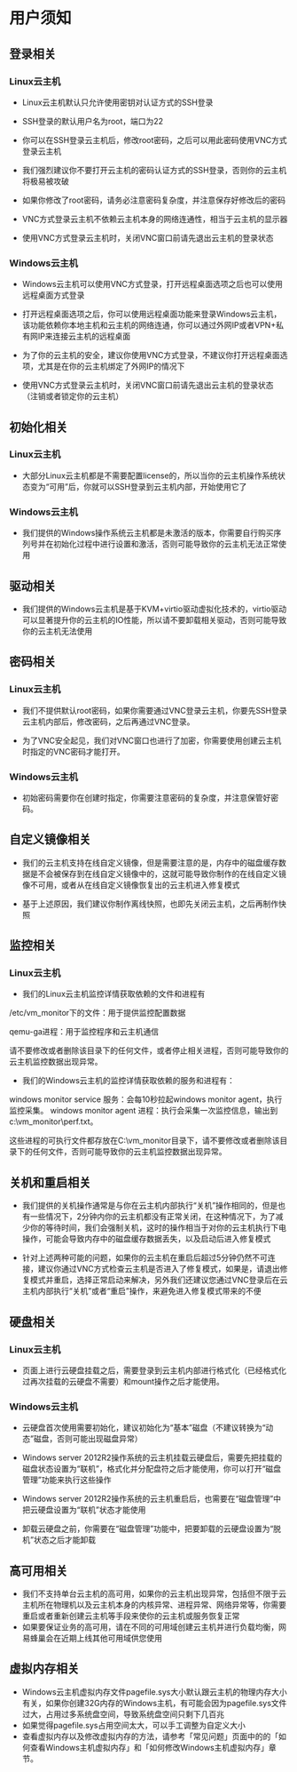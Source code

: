 ﻿# 用户须知

## 登录相关

### Linux云主机

* Linux云主机默认只允许使用密钥对认证方式的SSH登录

* SSH登录的默认用户名为root，端口为22

* 你可以在SSH登录云主机后，修改root密码，之后可以用此密码使用VNC方式登录云主机

* 我们强烈建议你不要打开云主机的密码认证方式的SSH登录，否则你的云主机将极易被攻破

* 如果你修改了root密码，请务必注意密码复杂度，并注意保存好修改后的密码

* VNC方式登录云主机不依赖云主机本身的网络连通性，相当于云主机的显示器

* 使用VNC方式登录云主机时，关闭VNC窗口前请先退出云主机的登录状态

### Windows云主机

* Windows云主机可以使用VNC方式登录，打开远程桌面选项之后也可以使用远程桌面方式登录

* 打开远程桌面选项之后，你可以使用远程桌面功能来登录Windows云主机，该功能依赖你本地主机和云主机的网络连通，你可以通过外网IP或者VPN+私有网IP来连接云主机的远程桌面

* 为了你的云主机的安全，建议你使用VNC方式登录，不建议你打开远程桌面选项，尤其是在你的云主机绑定了外网IP的情况下

* 使用VNC方式登录云主机时，关闭VNC窗口前请先退出云主机的登录状态（注销或者锁定你的云主机）


## 初始化相关

### Linux云主机

* 大部分Linux云主机都是不需要配置license的，所以当你的云主机操作系统状态变为“可用”后，你就可以SSH登录到云主机内部，开始使用它了

### Windows云主机

* 我们提供的Windows操作系统云主机都是未激活的版本，你需要自行购买序列号并在初始化过程中进行设置和激活，否则可能导致你的云主机无法正常使用

## 驱动相关

* 我们提供的Windows云主机是基于KVM+virtio驱动虚拟化技术的，virtio驱动可以显著提升你的云主机的IO性能，所以请不要卸载相关驱动，否则可能导致你的云主机无法使用

## 密码相关

### Linux云主机

* 我们不提供默认root密码，如果你需要通过VNC登录云主机，你要先SSH登录云主机内部后，修改密码，之后再通过VNC登录。

* 为了VNC安全起见，我们对VNC窗口也进行了加密，你需要使用创建云主机时指定的VNC密码才能打开。

### Windows云主机

* 初始密码需要你在创建时指定，你需要注意密码的复杂度，并注意保管好密码。

## 自定义镜像相关

* 我们的云主机支持在线自定义镜像，但是需要注意的是，内存中的磁盘缓存数据是不会被保存到在线自定义镜像中的，这就可能导致你制作的在线自定义镜像不可用，或者从在线自定义镜像恢复出的云主机进入修复模式

* 基于上述原因，我们建议你制作离线快照，也即先关闭云主机，之后再制作快照

## 监控相关

### Linux云主机

* 我们的Linux云主机监控详情获取依赖的文件和进程有

/etc/vm_monitor下的文件：用于提供监控配置数据

qemu-ga进程：用于监控程序和云主机通信

请不要修改或者删除该目录下的任何文件，或者停止相关进程，否则可能导致你的云主机监控数据出现异常。

* 我们的Windows云主机的监控详情获取依赖的服务和进程有：

windows monitor service 服务：会每10秒拉起windows monitor agent，执行监控采集。
windows monitor agent 进程：执行会采集一次监控信息，输出到c:\vm_monitor\perf.txt。

这些进程的可执行文件都存放在C:\vm_monitor目录下，请不要修改或者删除该目录下的任何文件，否则可能导致你的云主机监控数据出现异常。

## 关机和重启相关

* 我们提供的关机操作通常是与你在云主机内部执行“关机”操作相同的，但是也有一些情况下，2分钟内你的云主机都没有正常关闭，在这种情况下，为了减少你的等待时间，我们会强制关机，这时的操作相当于对你的云主机执行下电操作，可能会导致内存中的磁盘缓存数据丢失，以及启动后进入修复模式

* 针对上述两种可能的问题，如果你的云主机在重启后超过5分钟仍然不可连接，建议你通过VNC方式检查云主机是否进入了修复模式，如果是，请退出修复模式并重启，选择正常启动来解决，另外我们还建议您通过VNC登录后在云主机内部执行“关机”或者“重启”操作，来避免进入修复模式带来的不便

## 硬盘相关

### Linux云主机

* 页面上进行云硬盘挂载之后，需要登录到云主机内部进行格式化（已经格式化过再次挂载的云硬盘不需要）和mount操作之后才能使用。

### Windows云主机

* 云硬盘首次使用需要初始化，建议初始化为“基本”磁盘（不建议转换为“动态”磁盘，否则可能出现磁盘异常）

* Windows server 
2012R2操作系统的云主机挂载云硬盘后，需要先把挂载的磁盘状态设置为“联机”，格式化并分配盘符之后才能使用，你可以打开“磁盘管理”功能来执行这些操作

* Windows server 2012R2操作系统的云主机重启后，也需要在“磁盘管理”中把云硬盘设置为“联机”状态才能使用

* 卸载云硬盘之前，你需要在“磁盘管理”功能中，把要卸载的云硬盘设置为“脱机”状态之后才能卸载

## 高可用相关

* 我们不支持单台云主机的高可用，如果你的云主机出现异常，包括但不限于云主机所在物理机以及云主机本身的内核异常、进程异常、网络异常等，你需要重启或者重新创建云主机等手段来使你的云主机或服务恢复正常
* 如果要保证业务的高可用，请在不同的可用域创建云主机并进行负载均衡，网易蜂巢会在近期上线其他可用域供您使用

## 虚拟内存相关

* Windows云主机虚拟内存文件pagefile.sys大小默认跟云主机的物理内存大小有关，如果你创建32G内存的Windows主机，有可能会因为pagefile.sys文件过大，占用过多系统盘空间，导致系统盘空间只剩下几百兆
* 如果觉得pagefile.sys占用空间太大，可以手工调整为自定义大小
* 查看虚拟内存以及修改虚拟内存的方法，请参考「常见问题」页面中的的「如何查看Windows主机虚拟内存」和「如何修改Windows主机虚拟内存」章节。